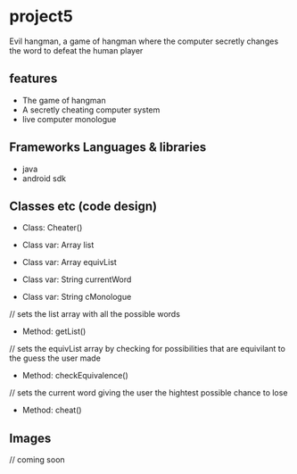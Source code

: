 project5
========

Evil hangman, a game of hangman where the computer secretly changes the word to defeat the human player

features
--------

- The game of hangman
- A secretly cheating computer system
- live computer monologue

Frameworks Languages & libraries
--------------------------------

- java
- android sdk

Classes etc (code design)
-------------------------

- Class:              Cheater()

- Class var:          Array list
- Class var:          Array equivList
- Class var:          String currentWord
- Class var:          String cMonologue

// sets the list array with all the possible words
- Method:             getList()

// sets the equivList array by checking for possibilities that are equivilant to the guess the user made
- Method:             checkEquivalence()

// sets the current word giving the user the hightest possible chance to lose
- Method:             cheat()

Images
------

// coming soon
